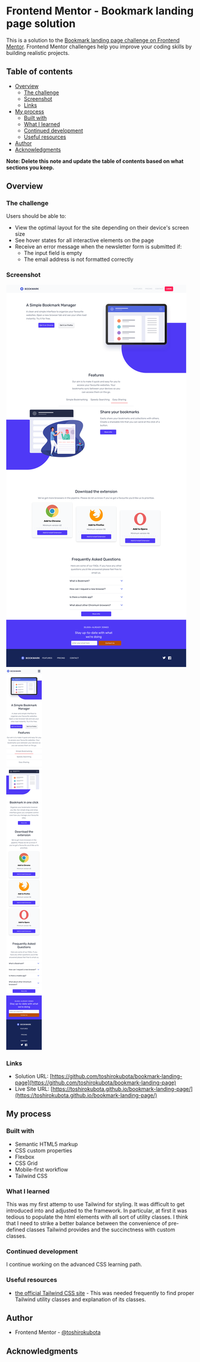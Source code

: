 # Frontend Mentor - Bookmark landing page solution

This is a solution to the [Bookmark landing page challenge on Frontend Mentor](https://www.frontendmentor.io/challenges/bookmark-landing-page-5d0b588a9edda32581d29158). Frontend Mentor challenges help you improve your coding skills by building realistic projects. 

## Table of contents

- [Overview](#overview)
  - [The challenge](#the-challenge)
  - [Screenshot](#screenshot)
  - [Links](#links)
- [My process](#my-process)
  - [Built with](#built-with)
  - [What I learned](#what-i-learned)
  - [Continued development](#continued-development)
  - [Useful resources](#useful-resources)
- [Author](#author)
- [Acknowledgments](#acknowledgments)

**Note: Delete this note and update the table of contents based on what sections you keep.**

## Overview

### The challenge

Users should be able to:

- View the optimal layout for the site depending on their device's screen size
- See hover states for all interactive elements on the page
- Receive an error message when the newsletter form is submitted if:
  - The input field is empty
  - The email address is not formatted correctly

### Screenshot

![screenshot - Desktop](./screenshotDesktop.png)
![screenshot - Mobile](./screenshotMobile.png)

### Links

- Solution URL: [https://github.com/toshirokubota/bookmark-landing-page](https://github.com/toshirokubota/bookmark-landing-page)
- Live Site URL: [https://toshirokubota.github.io/bookmark-landing-page/](https://toshirokubota.github.io/bookmark-landing-page/)

## My process

### Built with

- Semantic HTML5 markup
- CSS custom properties
- Flexbox
- CSS Grid
- Mobile-first workflow
- Tailwind CSS

### What I learned

This was my first attemp to use Tailwind for styling. It was difficult to get introduced into and adjusted to the framework. In particular, at first it was tedious to populate the html elements with all sort of utility classes. I think that I need to strike a better balance between the convenience of pre-defined classes Tailwind provides and the succinctness with custom classes. 

### Continued development

I continue working on the advanced CSS learning path.

### Useful resources

- [the official Tailwind CSS site](https://tailwindcss.com/) - This was needed frequently to find proper Tailwind utility classes and explanation of its classes.


## Author

- Frontend Mentor - [@toshirokubota](https://www.frontendmentor.io/profile/toshirokubota)

## Acknowledgments

